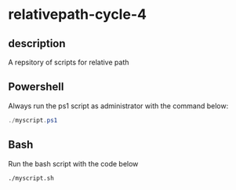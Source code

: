 # relativepath-cycle-4

## description
A repsitory of scripts for relative path

## Powershell
Always run the ps1 script as administrator with the command below:

```powershell
./myscript.ps1
```

## Bash
Run the bash script with the code below

```shell
./myscript.sh
```

